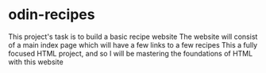 # odin-recipes
This project's task is to build a basic recipe website The website will consist of a main index page which will have a few links to a few recipes This a fully focused HTML project, and so I will be mastering the foundations of HTML with this website
